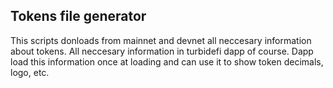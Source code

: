 ## Tokens file generator

This scripts donloads from mainnet and devnet all neccesary information about tokens. All neccesary information in turbidefi dapp of course. Dapp load this information once at loading and can use it to show token decimals, logo, etc.